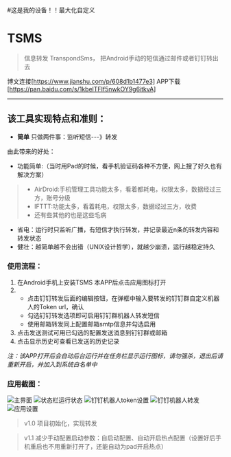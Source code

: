#这是我的设备！！最大化自定义

# TSMS 
> 信息转发 TranspondSms， 把Android手动的短信通过邮件或者钉钉转出去

博文连接[https://www.jianshu.com/p/608d1b1477e3]   APP下载 [https://pan.baidu.com/s/1kbelTFIf5nwkOY9g6itkvA]

--------
## 该工具实现特点和准则：
* **简单** 只做两件事：监听短信---》转发

由此带来的好处：
* 功能简单:（当时用Pad的时候，看手机验证码各种不方便，网上搜了好久也有解决方案）
> + AirDroid:手机管理工具功能太多，看着都耗电，权限太多，数据经过三方，账号分级
> + IFTTT:功能太多，看着耗电，权限太多，数据经过三方，收费
> + 还有些其他的也是这些毛病
* 省电：运行时只监听广播，有短信才执行转发，并记录最近n条的转发内容和转发状态
* 健壮：越简单越不会出错（UNIX设计哲学），就越少崩溃，运行越稳定持久

### 使用流程：
1. 在Android手机上安装TSMS 本APP后点击应用图标打开
2. + 点击钉钉转发后面的编辑按钮，在弹框中输入要转发的钉钉群自定义机器人的Token url，确认
   + 勾选钉钉转发选项即可启用钉钉群机器人转发短信
   + 使用邮箱转发同上配置邮箱smtp信息并勾选启用
3. 点击发送测试可用已勾选的配置发送消息到钉钉群或邮箱
4. 点击显示历史可查看已发送的历史记录


*注：该APP打开后会自动后台运行并在任务栏显示运行图标，请勿强杀，退出后请重新开启，并加入到系统白名单中*


### 应用截图：

![主界面](/pic/app.jpg "应用主界面")
![状态栏运行状态](/pic/taskbar.jpg "状态栏运行状态")
![钉钉机器人token设置](/pic/dingdingtokenset.jpg "钉钉机器人token设置")
![钉钉机器人转发](/pic/dingding.jpg "钉钉机器人转发")
![应用设置](/pic/setting.jpg "应用设置")

> v1.0 项目初始化，实现转发

> v1.1 减少手动配置启动参数：自启动配置、自动开启热点配置（设置好后手机重启也不用重新打开了，还能自动为pad开启热点）

